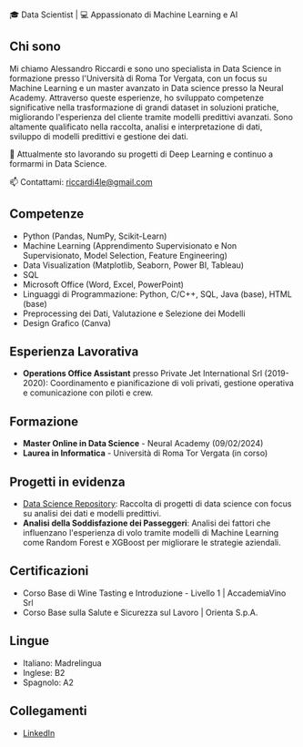 🎓 Data Scientist | 💻 Appassionato di Machine Learning e AI 

## Chi sono
Mi chiamo Alessandro Riccardi e sono uno specialista in Data Science in formazione presso l'Università di Roma Tor Vergata, con un focus su Machine Learning e un master avanzato in Data science presso la Neural Academy. Attraverso queste esperienze, ho sviluppato competenze significative nella trasformazione di grandi dataset in soluzioni pratiche, migliorando l'esperienza del cliente tramite modelli predittivi avanzati. Sono altamente qualificato nella raccolta, analisi e interpretazione di dati, sviluppo di modelli predittivi e gestione dei dati.

🌱 Attualmente sto lavorando su progetti di Deep Learning e continuo a formarmi in Data Science.

📫 Contattami: [riccardi4le@gmail.com](mailto:riccardi4le@gmail.com)

## Competenze
- Python (Pandas, NumPy, Scikit-Learn)
- Machine Learning (Apprendimento Supervisionato e Non Supervisionato, Model Selection, Feature Engineering)
- Data Visualization (Matplotlib, Seaborn, Power BI, Tableau)
- SQL
- Microsoft Office (Word, Excel, PowerPoint)
- Linguaggi di Programmazione: Python, C/C++, SQL, Java (base), HTML (base)
- Preprocessing dei Dati, Valutazione e Selezione dei Modelli
- Design Grafico (Canva)

## Esperienza Lavorativa
- **Operations Office Assistant** presso Private Jet International Srl (2019-2020): Coordinamento e pianificazione di voli privati, gestione operativa e comunicazione con piloti e crew.

## Formazione
- **Master Online in Data Science** - Neural Academy (09/02/2024)
- **Laurea in Informatica** - Università di Roma Tor Vergata (in corso)

## Progetti in evidenza
- [Data Science Repository](https://github.com/Riccardi4le/Data-science): Raccolta di progetti di data science con focus su analisi dei dati e modelli predittivi.
- **Analisi della Soddisfazione dei Passeggeri**: Analisi dei fattori che influenzano l'esperienza di volo tramite modelli di Machine Learning come Random Forest e XGBoost per migliorare le strategie aziendali.

## Certificazioni
- Corso Base di Wine Tasting e Introduzione - Livello 1 | AccademiaVino Srl
- Corso Base sulla Salute e Sicurezza sul Lavoro | Orienta S.p.A.

## Lingue
- Italiano: Madrelingua
- Inglese: B2
- Spagnolo: A2

## Collegamenti
- [LinkedIn](https://www.linkedin.com/in/alessandro-riccardi-83b3b3257)
